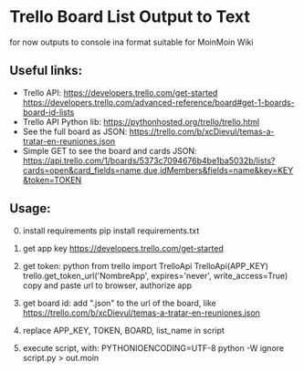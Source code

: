 # Trello Board List Output to Text
for now outputs to console ina  format suitable for MoinMoin Wiki

## Useful links:

* Trello API:
https://developers.trello.com/get-started
https://developers.trello.com/advanced-reference/board#get-1-boards-board-id-lists
* Trello API Python lib:
https://pythonhosted.org/trello/trello.html
* See the full board as JSON:
https://trello.com/b/xcDievul/temas-a-tratar-en-reuniones.json
* Simple GET to see the board and cards JSON:
https://api.trello.com/1/boards/5373c7094676b4be1ba5032b/lists?cards=open&card_fields=name,due,idMembers&fields=name&key=KEY&token=TOKEN

## Usage:

0. install requirements
pip install requirements.txt

1. get app key
https://developers.trello.com/get-started

2. get token:
python
from trello import TrelloApi
TrelloApi(APP_KEY)
trello.get_token_url('NombreApp', expires='never', write_access=True)
copy and paste url to browser, authorize app

3. get board id:
add ".json" to the url of the board, like https://trello.com/b/xcDievul/temas-a-tratar-en-reuniones.json

4. replace APP_KEY, TOKEN, BOARD, list_name in script

5. execute script, with:
PYTHONIOENCODING=UTF-8 python -W ignore script.py > out.moin